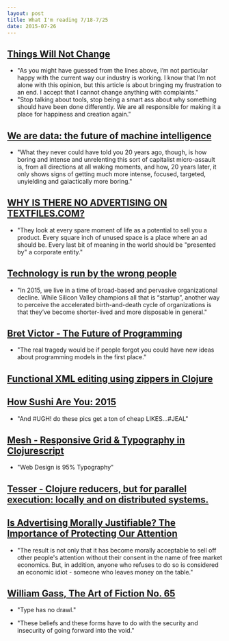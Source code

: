 ```yaml
---
layout: post
title: What I'm reading 7/18-7/25
date: 2015-07-26
---
```


## [Things Will Not Change](https://tobiastom.name/articles/things-will-not-change)

- "As you might have guessed from the lines above, I’m not particular happy with the current way our industry is working. I know that I’m not alone with this opinion, but this article is about bringing my frustration to an end. I accept that I cannot change anything with complaints."
- "Stop talking about tools, stop being a smart ass about why something should have been done differently. We are all responsible for making it a place for happiness and creation again."

## [We are data: the future of machine intelligence](http://www.ft.com/cms/s/2/475789b8-2b2b-11e5-acfb-cbd2e1c81cca.html)

- "What they never could have told you 20 years ago, though, is how boring and intense and unrelenting this sort of capitalist micro-assault is, from all directions at all waking moments, and how, 20 years later, it only shows signs of getting much more intense, focused, targeted, unyielding and galactically more boring."

## [WHY IS THERE NO ADVERTISING ON TEXTFILES.COM?](http://www.textfiles.com/thoughts/advertising.html)

- "They look at every spare moment of life as a potential to sell you a product. Every square inch of unused space is a place where an ad should be. Every last bit of meaning in the world should be "presented by" a corporate entity."

## [Technology is run by the wrong people](https://michaelochurch.wordpress.com/2015/07/18/technology-is-run-by-the-wrong-people/)

- "In 2015, we live in a time of broad-based and pervasive organizational decline. While Silicon Valley champions all that is “startup”, another way to perceive the accelerated birth-and-death cycle of organizations is that they’ve become shorter-lived and more disposable in general."

## [Bret Victor - The Future of Programming](https://vimeo.com/71278954)

- "The real tragedy would be if people forgot you could have new ideas about programming models in the first place."

## [Functional XML editing using zippers in Clojure](http://ravi.pckl.me/short/functional-xml-editing-using-zippers-in-clojure/)

## [How Sushi Are You: 2015](http://www.sushiwithmygirls.com/uncategorized/how-sushi-are-you-2015/)

- "And #UGH! do these pics get a ton of cheap LIKES…#JEAL"

## [Mesh - Responsive Grid & Typography in Clojurescript](https://github.com/facjure/mesh)

- "Web Design is 95% Typography"

## [Tesser - Clojure reducers, but for parallel execution: locally and on distributed systems.](https://github.com/aphyr/tesser)

## [Is Advertising Morally Justifiable? The Importance of Protecting Our Attention](http://www.abc.net.au/religion/articles/2015/07/14/4273200.htm)

- "The result is not only that it has become morally acceptable to sell off other people's attention without their consent in the name of free market economics. But, in addition, anyone who refuses to do so is considered an economic idiot - someone who leaves money on the table."

## [William Gass, The Art of Fiction No. 65](http://www.theparisreview.org/interviews/3576/the-art-of-fiction-no-65-william-gass)

- "Type has no drawl."

- "These beliefs and these forms have to do with the security and insecurity of going forward into the void."
